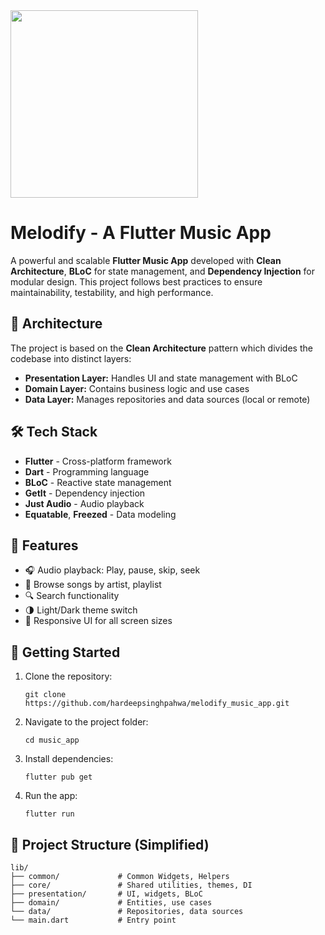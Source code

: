 <img src="https://firebasestorage.googleapis.com/v0/b/tastyrecipeapp.appspot.com/o/logo%20trimmed.png?alt=media&token=206ee3ae-7354-428d-a214-ac540d0156f3" width="300">

<h1>Melodify - A Flutter Music App</h1>

<p>
  A powerful and scalable <strong>Flutter Music App</strong> developed with <strong>Clean Architecture</strong>, 
  <strong>BLoC</strong> for state management, and <strong>Dependency Injection</strong> for modular design. 
  This project follows best practices to ensure maintainability, testability, and high performance.
</p>

<h2>🧱 Architecture</h2>

<p>
  The project is based on the <strong>Clean Architecture</strong> pattern which divides the codebase into distinct layers:
</p>

<ul>
  <li><strong>Presentation Layer:</strong> Handles UI and state management with BLoC</li>
  <li><strong>Domain Layer:</strong> Contains business logic and use cases</li>
  <li><strong>Data Layer:</strong> Manages repositories and data sources (local or remote)</li>
</ul>

<h2>🛠️ Tech Stack</h2>

<ul>
  <li><strong>Flutter</strong> - Cross-platform framework</li>
  <li><strong>Dart</strong> - Programming language</li>
  <li><strong>BLoC</strong> - Reactive state management</li>
  <li><strong>GetIt</strong> - Dependency injection</li>
  <li><strong>Just Audio</strong> - Audio playback</li>
  <li><strong>Equatable</strong>, <strong>Freezed</strong> - Data modeling</li>
</ul>

<h2>📱 Features</h2>

<ul>
  <li>🎧 Audio playback: Play, pause, skip, seek</li>
  <li>📁 Browse songs by artist, playlist</li>
  <li>🔍 Search functionality</li>
  <li>🌗 Light/Dark theme switch</li>
  <li>📶 Responsive UI for all screen sizes</li>
</ul>

<h2>🚀 Getting Started</h2>

<ol>
  <li>Clone the repository:</li>
  <pre><code>git clone https://github.com/hardeepsinghpahwa/melodify_music_app.git</code></pre>
  
  <li>Navigate to the project folder:</li>
  <pre><code>cd music_app</code></pre>
  
  <li>Install dependencies:</li>
  <pre><code>flutter pub get</code></pre>
  
  <li>Run the app:</li>
  <pre><code>flutter run</code></pre>
</ol>

<h2>📂 Project Structure (Simplified)</h2>

<pre><code>lib/
├── common/             # Common Widgets, Helpers
├── core/               # Shared utilities, themes, DI
├── presentation/       # UI, widgets, BLoC
├── domain/             # Entities, use cases
└── data/               # Repositories, data sources
└── main.dart           # Entry point
</code></pre>

